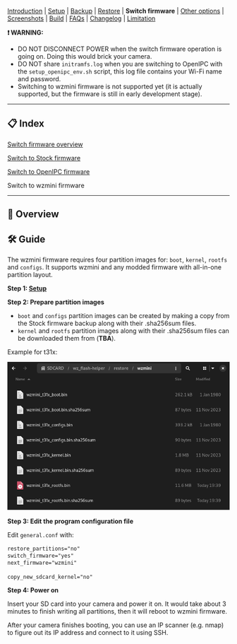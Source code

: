 
[Introduction](README.md) | [Setup](README_setup.md) | [Backup](README_backup.md) | [Restore](README_restore.md) | **Switch firmware** | [Other options](README_other_options.md) | [Screenshots](README_screenshots.md) | [Build](README_build.md) | [FAQs](README_FAQs.md) | [Changelog](Changelog.md) | [Limitation](Limitation.md)


**❗ WARNING:**
- DO NOT DISCONNECT POWER when the switch firmware operation is going on. Doing this would brick your camera.
- DO NOT share `initramfs.log` when you are switching to OpenIPC with the `setup_openipc_env.sh` script, this log file contains your Wi-Fi name and password.
- Switching to wzmini firmware is not supported yet (it is actually supported, but the firmware is still in early development stage).

-----

## 📋 Index

[Switch firmware overview](README_switch_firmware.md)

[Switch to Stock firmware](README_switch_firmware_stock.md)

[Switch to OpenIPC firmware](README_switch_firmware_openipc.md)

Switch to wzmini firmware

-----

## 📄 Overview

## 🛠️ Guide

The wzmini firmware requires four partition images for: `boot`, `kernel`, `rootfs` and `configs`. It supports wzmini and any modded firmware with all-in-one partition layout.

**Step 1: [Setup](README_setup.md)**

**Step 2: Prepare partition images**

- `boot` and `configs` partition images can be created by making a copy from the Stock firmware backup along with their .sha256sum files.
- `kernel` and `rootfs` partition images along with their .sha256sum files can be downloaded them from (**TBA**).

Example for t31x:

![Alt text](https://raw.githubusercontent.com/archandanime/wz_flash-helper/main/images/switch_firmware_wzmini.png)

**Step 3: Edit the program configuration file**

Edit `general.conf` with:
```
restore_partitions="no"
switch_firmware="yes"
next_firmware="wzmini"

copy_new_sdcard_kernel="no"
```

**Step 4: Power on**

Insert your SD card into your camera and power it on. It would take about 3 minutes to finish writing all partitions, then it will reboot to wzmini firmware.

After your camera finishes booting, you can use an IP scanner (e.g. nmap) to figure out its IP address and connect to it using SSH.
